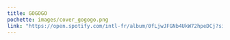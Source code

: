 ```yaml
---
title: GOGOGO
pochette: images/cover_gogogo.png
link: "https://open.spotify.com/intl-fr/album/0fLjwJFGNb4UkW72hpeDCj?si=QwhwAtnxTW-RN0tUlBXoIQ"
---
```

